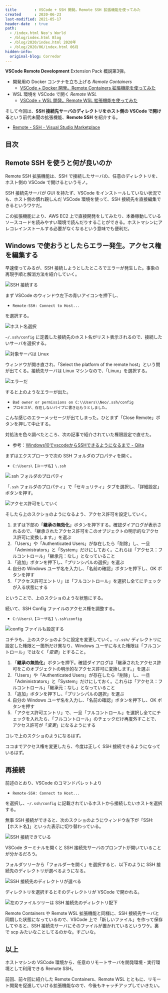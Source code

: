 ```yaml
---
title        : VSCode + SSH 開発。Remote SSH 拡張機能を使ってみた
created      : 2020-06-23
last-modified: 2021-05-17
header-date  : true
path:
  - /index.html Neo's World
  - /blog/index.html Blog
  - /blog/2020/index.html 2020年
  - /blog/2020/06/index.html 06月
hidden-info:
  original-blog: Corredor
---
```


**VSCode Remote Development** Extension Pack 概説第3弾。

- 開発用の Docker コンテナを立ち上げる *Remote Containers*
  - [VSCode + Docker 開発。Remote Containers 拡張機能を使ってみた](./21-01.html)
- WSL 環境を VSCode で開く *Remote WSL*
  - [VSCode + WSL 開発。Remote WSL 拡張機能を使ってみた](./22-01.html)

そして今回は、**SSH 接続先サーバのディレクトリをホスト側の VSCode で開ける**という前代未聞の拡張機能、**Remote SSH** を紹介する。

- [Remote - SSH - Visual Studio Marketplace](https://marketplace.visualstudio.com/items?itemName=ms-vscode-remote.remote-ssh)

## 目次

## Remote SSH を使うと何が良いのか

Remote SSH 拡張機能は、SSH で接続したサーバの、任意のディレクトリを、ホスト側の VSCode で開けるというモノ。

SSH 接続先サーバが GUI を持たず、VSCode をインストールしていない状況でも、ホスト側の慣れ親しんだ VSCode 環境を使って、SSH 接続先を直接編集できるというワケだ。

この拡張機能により、AWS EC2 上で直接開発をしてみたり、本番稼動しているソースコードを読みやすい環境で読んだりすることができる。ホストマシンにアレコレインストールする必要がなくなるという意味でも便利だ。

## Windows で使おうとしたらエラー発生。アクセス権を編集する

早速使ってみるが、SSH 接続しようとしたところでエラーが発生した。事象の再現手順と解消方法を紹介していく。

![SSH 接続する](23-02-01.png)

まず VSCode のウィンドウ左下の青いアイコンを押下し、

- `Remote-SSH: Connect to Host...`

を選択する。

![ホスト名選択](23-02-02.png)

`~/.ssh/config` に定義した接続先のホスト名がリスト表示されるので、接続したいサーバを選択する。

![対象サーバは Linux](23-02-03.png)

ウィンドウが開き直され、「Select the platform of the remote host」という問が出てくる。接続先サーバは Linux マシンなので、「Linux」を選択する。

![エラーだ](23-02-04.png)

すると上のようなエラーが出た。

- `Bad owner or permissions on C:\\Users\\Neo/.ssh/config`
- `プロセスが、存在しないパイプに書き込もうとしました。`

こんな感じのエラーメッセージが出てしまった。ひとまず「Close Remote」ボタンを押して中止する。

対処法を色々調べたところ、次の記事で紹介されていた権限設定で直せた。

- 参考：[Windows10でvscodeからSSHできるようになるまで - Qiita](https://qiita.com/yumetodo/items/123cd1d91f913bf0e748)

まずはエクスプローラで次の SSH フォルダのプロパティを開く。

- `C:\Users\【ユーザ名】\.ssh`

![.ssh フォルダのプロパティ](23-02-05.png)

「`.ssh` フォルダのプロパティ」で「セキュリティ」タブを選択し、「詳細設定」ボタンを押す。

![アクセス許可をしていく](23-02-06.png)

そしたら上のスクショのようになるよう、アクセス許可を設定していく。

1. まずは下部の「**継承の無効化**」ボタンを押下する。確認ダイアログが表示されるので、「継承されたアクセス許可をこのオブジェクトの明示的なアクセス許可に変換します。」を選ぶ
2. 「Users」や「Authenticated Users」が存在したら「削除」し、一旦「Administrators」と「System」だけにしておく。これらは「アクセス：フルコントロール」「継承元：なし」となっていること
3. 「追加」ボタンを押下し、「プリンシパルの選択」を選ぶ
4. 自分の Windows ユーザ名を入力し、「名前の確認」ボタンを押下し、OK ボタンを押す
5. 「アクセス許可エントリ」は「フルコントロール」を選択し全てにチェックが入る状態にする

ということで、上のスクショのような状態にする。

続いて、SSH Config ファイルのアクセス権を調整する。

- `C:\Users\【ユーザ名】\.ssh\config`

![config ファイルも設定する](23-02-07.png)

コチラも、上のスクショのように設定を変更していく。`~/.ssh/` ディレクトリに設定した権限と一箇所だけ異なり、Windows ユーザに与えた権限は「フルコントロール」ではなく「*変更*」とすること。

1. 「**継承の無効化**」ボタンを押下。確認ダイアログは「継承されたアクセス許可をこのオブジェクトの明示的なアクセス許可に変換します。」を選ぶ
2. 「Users」や「Authenticated Users」が存在したら「削除」し、一旦「Administrators」と「System」だけにしておく。これらは「アクセス：フルコントロール」「継承元：なし」となっていること
3. 「追加」ボタンを押下し、「プリンシパルの選択」を選ぶ
4. 自分の Windows ユーザ名を入力し、「名前の確認」ボタンを押下し、OK ボタンを押す
5. 「アクセス許可エントリ」で、一旦「フルコントロール」を選択し全てにチェックを入れたら、「フルコントロール」のチェックだけ再度外すことで、アクセス許可が「*変更*」になるようにする

コレで上のスクショのようになるはず。

ココまでアクセス権を変更したら、今度は正しく SSH 接続できるようになっているはず。

## 再接続

前述のとおり、VSCode のコマンドパレットより

- `Remote-SSH: Connect to Host...`

を選択し、`~/.ssh/config` に記載されているホストから接続したいホストを選択する。

無事 SSH 接続ができると、次のスクショのようにウィンドウ左下が「SSH: 【ホスト名】」といった表示に切り替わっている。

![SSH 接続できている](23-02-08.png)

VSCode ターミナルを開くと SSH 接続先サーバのプロンプトが開いていることが分かるだろう。

フォルダツリーから「フォルダーを開く」を選択すると、以下のように SSH 接続先のディレクトリが選べるようになる。

![SSH 接続先のディレクトリが選べる](23-02-09.png)

ディレクトリを選択するとそのディレクトリが VSCode で開かれる。

![左のファイルツリーは SSH 接続先のディレクトリ配下](23-02-10.png)

Remote Containers や Remote WSL 拡張機能と同様に、SSH 接続先サーバと同期した状態になっているので、VSCode 上で「新しいファイル」を作って保存してやると、SSH 接続先サーバにそのファイルが置かれているというワケ。裏で scp みたいなことしてるのかな。すごいな。

## 以上

ホストマシンの VSCode 環境から、任意のリモートサーバを開発環境・実行環境として利用できる Remote SSH。

前回、前々回に紹介した Remote Containers、Remote WSL とともに、リモート開発を促進していける拡張機能なので、今後もキャッチアップしていきたい。
